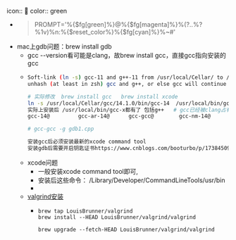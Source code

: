 icon:: 
color:: green

- > PROMPT='%{$fg[green]%}@%{$fg[magenta]%}%(?..%?%1v)%n:%{$reset_color%}%{$fg[cyan]%}%~#'
- mac上gdb问题：brew install gdb
	- gcc --version看可能是clang，故brew install gcc，直接gcc指向安装的gcc
	- ```bash
	  Soft-link (ln -s) gcc-11 and g++-11 from /usr/local/Cellar/ to /usr/local/bin/
	  unhash (at least in zsh) gcc and g++, or else gcc will continue to expand to /usr/bin/clang
	  
	  # 实际修改  brew install gcc   brew install xcode
	  ln -s /usr/local/Cellar/gcc/14.1.0/bin/gcc-14  /usr/local/bin/gcc-gcc
	  实际上安装后 /usr/local/bin/gcc-x都有了 包括g++   # gcc已经被clang占有
	  gcc-14@         gcc-ar-14@      gcc-gcc@        gcc-nm-14@      gcc-ranlib-14@
	  
	  # gcc-gcc -g gdb1.cpp
	  
	  安装gcc后必须安装最新的xcode command tool
	  安装gdb后需要开启钥匙证书https://www.cnblogs.com/booturbo/p/17384509.html，不过启动thread还是卡主，ctrl+c后能调试....
	  ```
	- xcode问题
		- 一般安装xcode command tool即可,
		- 安装后这些命令： /Library/Developer/CommandLineTools/usr/bin
		-
	- [valgrind安装](https://zz1.ink/2021/05/20/mac-os-valgrind/)
		- ```
		  brew tap LouisBrunner/valgrind
		  brew install --HEAD LouisBrunner/valgrind/valgrind
		  
		  brew upgrade --fetch-HEAD LouisBrunner/valgrind/valgrind
		  ```